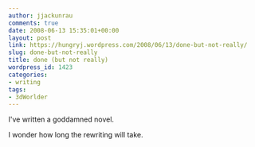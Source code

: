 ```yaml
---
author: jjackunrau
comments: true
date: 2008-06-13 15:35:01+00:00
layout: post
link: https://hungryj.wordpress.com/2008/06/13/done-but-not-really/
slug: done-but-not-really
title: done (but not really)
wordpress_id: 1423
categories:
- writing
tags:
- 3dWorlder
---
```


I've written a goddamned novel.

I wonder how long the rewriting will take.
